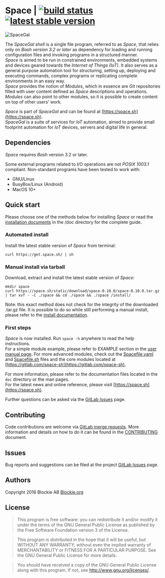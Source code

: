 
# Space | [![build status](https://gitlab.com/space-sh/space/badges/master/build.svg)](https://gitlab.com/space-sh/space/commits/master) [![latest stable version](https://img.shields.io/badge/latest%20stable-0.10.0-blue.svg?style=flat)](https://gitlab.com/space-sh/space/tags/0.10.0)

![SpaceGal](https://space.sh/static/img/logo.png)

The _SpaceGal shell_ is a single file program, referred to as _Space_, that relies only on _Bash version 3.2 or later_ as dependency for loading and running configuration files and invoking programs in a structured manner.  
_Space_ is aimed to be run in constrained environments, embedded systems and devices geared towards the _Internet of Things (IoT)_. It also serves as a general purpose automation tool for structuring, setting up, deploying and executing commands, complex programs or replicating complete environments in an easy way.  
_Space_ provides the notion of _Modules_, which in essence are _Git_ repositories filled with user content defined as _Space_ descriptions and operations. _Modules_ can also point to other modules, so it is possible to create content on top of other users' work.  

_Space_ is part of _SpaceGal_ and can be found at [https://space.sh](https://space.sh).  
_SpaceGal_ is a suite of services for _IoT_ automation, aimed to provide small footprint automation for _IoT_ devices, servers and digital life in general.  


## Dependencies

_Space_ requires _Bash_ version 3.2 or later.

Some external programs related to I/O operations are not _POSIX 1003.1_ compliant. Non-standard programs have been tested to work with:  
- GNU/Linux  
- BusyBox/Linux (Android)  
- MacOS 10+  


## Quick start

Please choose one of the methods below for installing _Space_ or read the [installation documents](doc/install.md) in the /doc directory for the complete guide.


### Automated install

Install the latest stable version of _Space_ from terminal:

```
curl https://get.space.sh/ | sh
```

### Manual install via tarball
Download, extract and install the latest stable version of _Space_:

```
mkdir space
curl https://space.sh/static/download/space-0.10.0/space-0.10.0.tar.gz | tar xvf - -C ./space && cd ./space && ./space /install/
```
Note: this exact method does not check for the integrity of the downloaded .tar.gz file. It is possible to do so while still performing a manual install, please refer to the [install documentation](doc/install.md).


### First steps
_Space_ is now installed. Run `space -h` anywhere to read the help instructions.  
For a simple module example, please refer to EXAMPLE section in the [user manual page](doc/space.md). For more advanced modules, check out the [Spacefile.yaml](Spacefile.yaml) and [Spacefile.sh](Spacefile.sh) files and the core modules located at [https://gitlab.com/space-sh](https://gitlab.com/space-sh).  

For more information, please refer to the documentation files located in the `doc` directory or the man pages.  
For the latest news and online reference, please visit [https://space.sh](https://space.sh).

Further questions can be asked via the [GitLab Issues](https://gitlab.com/space-sh/space/issues) page.

## Contributing

Code contributions are welcome via [GitLab merge requests](https://gitlab.com/space-sh/space/merge_requests). More information and details on how to do it can be found in the [CONTRIBUTING](CONTRIBUTING.md) document.


## Issues

Bug reports and suggestions can be filed at the project [GitLab Issues](https://gitlab.com/space-sh/space/issues) page.


## Authors

Copyright 2016 Blockie AB [Blockie.org](https://blockie.org)


## License

>This program is free software: you can redistribute it and/or modify
>it under the terms of the GNU General Public License as published by
>the Free Software Foundation version 3 of the License.

>This program is distributed in the hope that it will be useful,
>but WITHOUT ANY WARRANTY; without even the implied warranty of
>MERCHANTABILITY or FITNESS FOR A PARTICULAR PURPOSE.  See the
>GNU General Public License for more details.

>You should have received a copy of the GNU General Public License
>along with this program.  If not, see <http://www.gnu.org/licenses/>.

